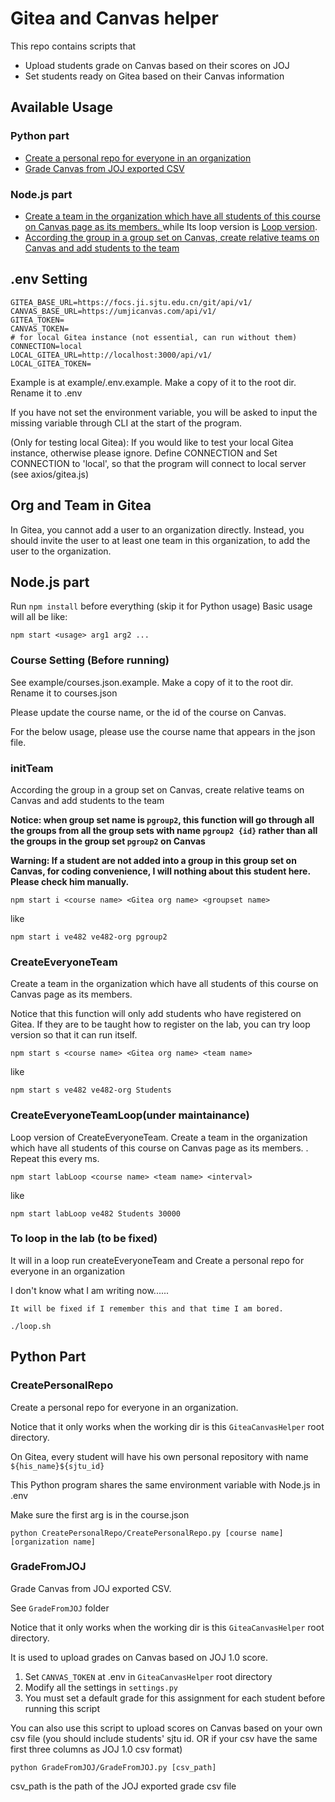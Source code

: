# Gitea and Canvas helper
This repo contains scripts that
- Upload students grade on Canvas based on their scores on JOJ
- Set students ready on Gitea based on their Canvas information

## Available Usage
### Python part

- [Create a personal repo for everyone in an organization](#CreatePersonalRepo)
- [Grade Canvas from JOJ exported CSV](#GradeFromJOJ)

### Node.js part
- [Create a team in the organization which have all students of this course on Canvas page as its members.
](#createEveryoneTeam) while Its loop version is [Loop version](#createEveryoneTeamLoop).
- [According the group in a group set on Canvas, create relative teams on Canvas and add students to the team
](#initTeam)



## .env Setting

~~~shell
GITEA_BASE_URL=https://focs.ji.sjtu.edu.cn/git/api/v1/
CANVAS_BASE_URL=https://umjicanvas.com/api/v1/
GITEA_TOKEN=
CANVAS_TOKEN=
# for local Gitea instance (not essential, can run without them)
CONNECTION=local
LOCAL_GITEA_URL=http://localhost:3000/api/v1/
LOCAL_GITEA_TOKEN=
~~~
Example is at example/.env.example.  Make a copy of it to the root dir. Rename it to .env

If you have not set the environment variable, you will be asked to input the missing variable through CLI at the start of the program.

(Only for testing local Gitea): If you would like to test your local Gitea instance, otherwise please ignore. Define CONNECTION and Set CONNECTION to 'local', so that the program will connect to local server (see axios/gitea.js) 

## Org and Team in Gitea
In Gitea, you cannot add a user to an organization directly. Instead, you should invite the user to at least one team in this organization, to add the user to the organization.

## Node.js part
Run `npm install` before everything (skip it for Python usage)
Basic usage will all be like:
~~~
npm start <usage> arg1 arg2 ... 
~~~

### Course Setting (Before running)

See example/courses.json.example. Make a copy of it to the root dir. Rename it to courses.json

Please update the course name, or the id of the course on Canvas.

For the below usage, please use the course name that appears in the json file.


### initTeam

According the group in a group set on Canvas, create relative teams on Canvas and add students to the team

**Notice: when group set name is `pgroup2`, this function will go through all the groups from all the group sets with name `pgroup2 {id}` rather than all the groups in the group set `pgroup2` on Canvas**

**Warning: If a student are not added into a group in this group set on Canvas, for coding convenience, I will nothing about this student here. Please check him manually.**


~~~
npm start i <course name> <Gitea org name> <groupset name>
~~~

like

~~~
npm start i ve482 ve482-org pgroup2
~~~



### CreateEveryoneTeam

Create a team in the organization which have all students of this course on Canvas page as its members.

Notice that this function will only add students who have registered on Gitea. If they are to be taught how to register on the lab, you can try loop version so that it can run itself.
~~~
npm start s <course name> <Gitea org name> <team name>
~~~

like

~~~
npm start s ve482 ve482-org Students
~~~


### CreateEveryoneTeamLoop(under maintainance)

Loop version of CreateEveryoneTeam. Create a team in the organization which have all students of this course on Canvas page as its members.
. Repeat this every <interval> ms.

~~~
npm start labLoop <course name> <team name> <interval>
~~~

like

~~~
npm start labLoop ve482 Students 30000
~~~


### To loop in the lab (to be fixed)
It will in a loop run createEveryoneTeam and Create a personal repo for everyone in an organization

I don't know what I am writing now......

`It will be fixed if I remember this and that time I am bored.`
~~~shell
./loop.sh
~~~


## Python Part
### CreatePersonalRepo
Create a personal repo for everyone in an organization.

Notice that it only works when the working dir is this `GiteaCanvasHelper` root directory.

On Gitea, every student will have his own personal repository with name `${his_name}${sjtu_id}`

This Python program shares the same environment variable with Node.js in .env

Make sure the first arg is in the course.json
~~~shell
python CreatePersonalRepo/CreatePersonalRepo.py [course name] [organization name]
~~~

### GradeFromJOJ
Grade Canvas from JOJ exported CSV.

See `GradeFromJOJ` folder 

Notice that it only works when the working dir is this `GiteaCanvasHelper` root directory.

It is used to upload grades on Canvas based on JOJ 1.0 score. 

1. Set `CANVAS_TOKEN` at .env in `GiteaCanvasHelper` root directory
2. Modify all the settings in `settings.py`
3. You must set a default grade for this assignment for each student before running this script

You can also use this script to upload scores on Canvas based on your own csv file (you should include students' sjtu id. OR if your csv have the same first three columns as JOJ 1.0 csv format)

~~~shell script
python GradeFromJOJ/GradeFromJOJ.py [csv_path]
~~~

csv_path is the path of the JOJ exported grade csv file
